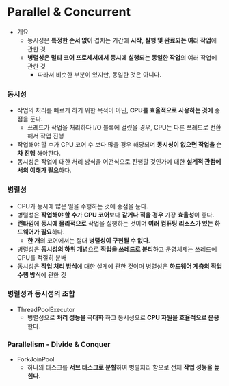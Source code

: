 # Parallel & Concurrent

- 개요
    - 동시성은 **특정한 순서 없이** 겹치는 기간에 **시작, 실행 및 완료되는 여러 작업**에 관한 것
    - **병렬성은 멀티 코어 프로세서에서 동시에 실행되는 동일한 작업**의 여러 작업에 관한 것
        - 따라서 비슷한 부분이 있지만, 동일한 것은 아니다.

### 동시성

- 작업의 처리를 빠르게 하기 위한 목적이 아닌, **CPU를 효율적으로 사용하는 것에** 중점을 둔다.
    - 쓰레드가 작업을 처리하다 I/O 블록에 걸렸을 경우, CPU는 다른 쓰레드로 전환해서 작업 진행
- 작업해야 할 수가 CPU 코어 수 보다 많을 경우 해당되며 **동시성이 없으면 작업을 순차 진행** 해야한다.
- 동시성은 작업에 대한 처리 방식을 어떤식으로 진행할 것인가에 대한 **설계적 관점에서의 이해가 필요**하다.

### 병렬성

- CPU가 동시에 많은 일을 수행하는 것에 중점을 둔다.
- 병렬성은 **작업해야 할 수**가 **CPU 코어**보다 **같거나 적을 경우** 가장 **효율성**이 좋다.
- **런타임**에 **동시에 물리적으로** 작업을 실행하는 것이며 **여러 컴퓨팅 리소스가 있는 하드웨어가 필요**하다.
    - **한 개**의 코어에서는 절대 **병렬성이 구현될 수 없다**.
- 병렬성은 **동시성의 하위 개념**으로 **작업을 쓰레드로 분리**하고 운영체제는 쓰레드에 CPU를 적절히 분배
- 동시성은 **작업 처리 방식**에 대한 설계에 관한 것이며 병렬성은 **하드웨어 계층의 작업 수행 방식**에 관한 것

### 병렬성과 동시성의 조합

- ThreadPoolExecutor
    - 병렬성으로 **처리 성능을 극대화** 하고 동시성으로 **CPU 자원을 효율적으로 운용**한다.

### Parallelism - Divide & Conquer

- ForkJoinPool
    - 하나의 태스크를 **서브 태스크로 분할**하여 병럴처리 함으로 전체 **작업 성능을 높힌다**.
